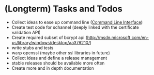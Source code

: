 # (Longterm) Tasks and Todos
* Collect ideas to ease up command line ([Command Line Interface](https://github.com/FreeRDP/FreeRDP/wiki/CommandLineInterface))
* Create test code for schannel (deeply linked with the certificate validation API)
* Create required subset of bcrypt api (http://msdn.microsoft.com/en-us/library/windows/desktop/aa376210/)
 * write stubs and tests
 * warp openssl (maybe other ssl libraries in future)
* Collect ideas and define a release management
 * stable releases should be available more often
* Create more and in depth documentation